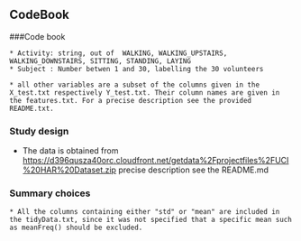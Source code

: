 ## CodeBook
    
###Code book

    * Activity: string, out of  WALKING, WALKING_UPSTAIRS, WALKING_DOWNSTAIRS, SITTING, STANDING, LAYING
    * Subject : Number betwen 1 and 30, labelling the 30 volunteers
    
    * all other variables are a subset of the columns given in the X_test.txt respectively Y_test.txt. Their column names are given in the features.txt. For a precise description see the provided README.txt.
    

### Study design

   * The data is obtained from  https://d396qusza40orc.cloudfront.net/getdata%2Fprojectfiles%2FUCI%20HAR%20Dataset.zip 
    precise description see the README.md 
    
### Summary choices

    * All the columns containing either "std" or "mean" are included in the tidyData.txt, since it was not specified that a specific mean such as meanFreq() should be excluded.
